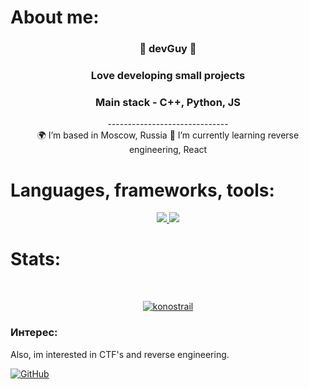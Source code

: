 <h1>About me:</h1>

<h3 align="center">🤖 devGuy 🤖</h3>
<h3 align="center">Love developing small projects</h3>
<h3 align="center">Main stack - C++, Python, JS</h3>
<div align="center"></div>
<div align="center">------------------------------</div>

<div align="center">
  🌍 I’m based in Moscow, Russia
  📖 I’m currently learning reverse engineering, React
</div>

<h1>Languages, frameworks, tools:</h1>

<p align="center">
  <a href="https://skillicons.dev">
    <img src="https://skillicons.dev/icons?i=c,cpp,py,css,html,js,nodejs,fastapi,django" />
  </a>
  <a href="https://skillicons.dev">
    <img src="https://skillicons.dev/icons?i=figma,flask,git,powershell,py,visualstudio,vscode" />
  </a>
</p>

<h1>Stats:</h1>
<div id="stat" align="center">
  <img src="https://github-profile-summary-cards.vercel.app/api/cards/profile-details?username=konostrail&theme=github_dark" alt=""/>
  <img src="https://github-profile-summary-cards.vercel.app/api/cards/most-commit-language?username=konostrail&theme=github_dark" alt=""/>
  <img src="https://github-profile-summary-cards.vercel.app/api/cards/stats?username=konostrail&theme=github_dark" alt=""/>
</div>
<p align="center"> 
  <a href="https://github.com/ryo-ma/github-profile-trophy">
    <img src="https://github-profile-trophy.vercel.app/?username=konostrail&theme=darkhub" alt="konostrail" />
  </a> 
</p>

### Интерес:

Also, im interested in CTF's and reverse engineering.

[![GitHub](https://img.shields.io/badge/GitHub-black?style=flat-square&logo=github)](https://github.com/konostrail)
